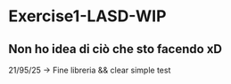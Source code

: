 # Exercise1-LASD-WIP

Non ho idea di ciò che sto facendo xD
------------------------------------------------------------
21/95/25 -> Fine libreria && clear simple test
